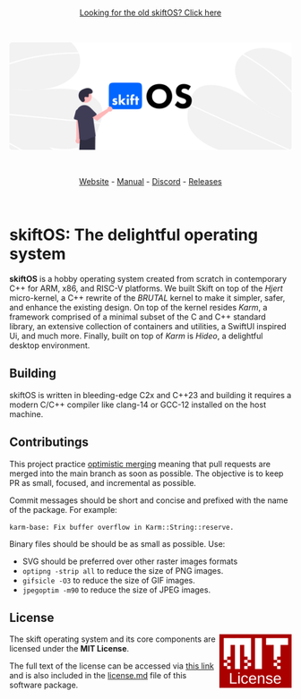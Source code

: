 <br/>
<p align="center">
  <a  href="https://github.com/skiftOS/skift/tree/legacy">Looking for the old skiftOS? Click here</a>
</p>
<br/>

![](doc/header.svg)

<br/>
<p align="center">
  <a href="https://skiftos.org/">Website</a> -
  <a href="doc/readme.md">Manual</a> -
  <a href="http://discord.skiftos.org">Discord</a> -
  <a href="https://github.com/skiftOS/skift/releases">Releases</a>
</p>
<br/>

# **skiftOS**: The delightful operating system

**skiftOS** is a hobby operating system created from scratch in contemporary C++ for ARM, x86, and RISC-V platforms. We built Skift on top of the _Hjert_ micro-kernel, a C++ rewrite of the _BRUTAL_ kernel to make it simpler, safer, and enhance the existing design. On top of the kernel resides _Karm_, a framework comprised of a minimal subset of the C and C++ standard library, an extensive collection of containers and utilities, a SwiftUI inspired Ui, and much more. Finally, built on top of _Karm_ is _Hideo_, a delightful desktop environment.

## Building

skiftOS is written in bleeding-edge C2x and C++23 and building it requires a modern C/C++ compiler like clang-14 or GCC-12 installed on the host machine.

## Contributings

This project practice [optimistic merging](http://hintjens.com/blog:106) meaning that pull requests are merged into the main branch as soon as possible. The objective is to keep PR as small, focused, and incremental as possible.

Commit messages should be short and concise and prefixed with the name of the package. For example:

```
karm-base: Fix buffer overflow in Karm::String::reserve.
```

Binary files should be should be as small as possible. Use:

- SVG should be preferred over other raster images formats
- `optipng -strip all` to reduce the size of PNG images.
- `gifsicle -O3` to reduce the size of GIF images.
- `jpegoptim -m90` to reduce the size of JPEG images.

## License

<a href="https://opensource.org/licenses/MIT">
  <img align="right" height="96" alt="MIT License" src="doc/mit.svg" />
</a>

The skift operating system and its core components are licensed under the **MIT License**.

The full text of the license can be accessed via [this link](https://opensource.org/licenses/MIT) and is also included in the [license.md](license.md) file of this software package.

